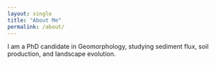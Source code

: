 ```yaml
---
layout: single
title: "About Me"
permalink: /about/
---
```


I am a PhD candidate in Geomorphology, studying sediment flux, soil production, and landscape evolution.
